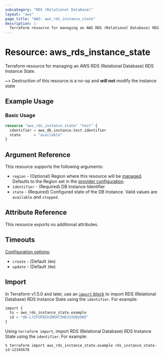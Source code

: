 ```yaml
---
subcategory: "RDS (Relational Database)"
layout: "aws"
page_title: "AWS: aws_rds_instance_state"
description: |-
  Terraform resource for managing an AWS RDS (Relational Database) RDS Instance State.
---
```


# Resource: aws_rds_instance_state

Terraform resource for managing an AWS RDS (Relational Database) RDS Instance State.

~> Destruction of this resource is a no-op and **will not** modify the instance state

## Example Usage

### Basic Usage

```terraform
resource "aws_rds_instance_state" "test" {
  identifier = aws_db_instance.test.identifier
  state      = "available"
}
```

## Argument Reference

This resource supports the following arguments:

* `region` - (Optional) Region where this resource will be [managed](https://docs.aws.amazon.com/general/latest/gr/rande.html#regional-endpoints). Defaults to the Region set in the [provider configuration](https://registry.terraform.io/providers/hashicorp/aws/latest/docs#aws-configuration-reference).
* `identifier` - (Required) DB Instance Identifier
* `state` - (Required) Configured state of the DB Instance. Valid values are `available` and `stopped`.

## Attribute Reference

This resource exports no additional attributes.

## Timeouts

[Configuration options](https://developer.hashicorp.com/terraform/language/resources/syntax#operation-timeouts):

* `create` - (Default `30m`)
* `update` - (Default `30m`)

## Import

In Terraform v1.5.0 and later, use an [`import` block](https://developer.hashicorp.com/terraform/language/import) to import RDS (Relational Database) RDS Instance State using the `identifier`. For example:

```terraform
import {
  to = aws_rds_instance_state.example
  id = "db-L72FUFBZX2RRXT3HOJSIUQVOKE"
}
```

Using `terraform import`, import RDS (Relational Database) RDS Instance State using the `identifier`. For example:

```console
% terraform import aws_rds_instance_state.example rds_instance_state-id-12345678
```

